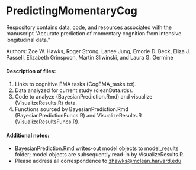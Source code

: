 # PredictingMomentaryCog
Respository contains data, code, and resources associated with the manuscript "Accurate prediction of momentary cognition from intensive longitudinal data."

Authors: Zoe W. Hawks, Roger Strong, Lanee Jung, Emorie D. Beck, Eliza J. Passell, Elizabeth Grinspoon, Martin Sliwinski, and Laura G. Germine

#### Description of files:

1. Links to cognitive EMA tasks (CogEMA_tasks.txt).  
2. Data analyzed for current study (cleanData.rds).  
3. Code to analyze (BayesianPrediction.Rmd) and visualize (VisualizeResults.R) data.  
2. Functions sourced by BayesianPrediction.Rmd (BayesianPredictionFuncs.R) and VisualizeResults.R (VisualizeResultsFuncs.R).  

#### Additional notes:  

* BayesianPrediction.Rmd writes-out model objects to model_results folder; model objects are subsequently read-in by VisualizeResults.R.  
* Please address all correspondence to zhawks@mclean.harvard.edu
